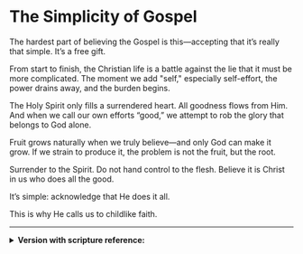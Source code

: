 # The Simplicity of Gospel

The hardest part of believing the Gospel is this—accepting that it’s really that simple. It’s a free gift.

From start to finish, the Christian life is a battle against the lie that it must be more complicated. The moment we add "self," especially self-effort, the power drains away, and the burden begins.

The Holy Spirit only fills a surrendered heart. All goodness flows from Him. And when we call our own efforts “good,” we attempt to rob the glory that belongs to God alone.

Fruit grows naturally when we truly believe—and only God can make it grow. If we strain to produce it, the problem is not the fruit, but the root.

Surrender to the Spirit. Do not hand control to the flesh. Believe it is Christ in us who does all the good.

It’s simple: acknowledge that He does it all.

This is why He calls us to childlike faith.

-----

<details>
<summary><b>Version with scripture reference:</b></summary>


The hardest part of believing the Gospel is this—accepting that it’s really that simple. It’s a free gift (Ephesians 2:8–9; Romans 6:23).

From start to finish, the Christian life is a battle against the lie that it must be more complicated (Galatians 3:1–3). The moment we add "self," especially self-effort, the power drains away, and the burden begins (Matthew 11:28–30).

The Holy Spirit only fills a surrendered heart (James 4:7–8). All goodness flows from Him (John 15:4–5; Galatians 5:22–23). And when we call our own efforts “good,” we attempt to rob the glory that belongs to God alone (Isaiah 42:8; 1 Corinthians 1:29–31).

Fruit grows naturally when we truly believe—and only God can make it grow (1 Corinthians 3:6–7; John 15:8). If we strain to produce it, the problem is not the fruit, but the root (Jeremiah 17:7–8).

Surrender to the Spirit. Do not hand control to the flesh (Romans 8:5–9; Galatians 5:16–17). Believe it is Christ in us who does all the good (Philippians 2:13; Galatians 2:20).

It’s simple: acknowledge that He does it all (Psalm 115:1).

This is why He calls us to childlike faith (Matthew 18:3; Mark 10:15).



</details>